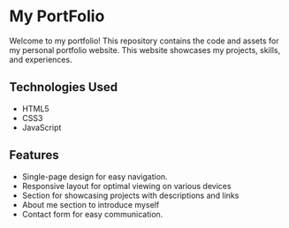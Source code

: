 # My PortFolio 

Welcome to my portfolio! This repository contains the code and assets for my personal portfolio website. This website showcases my projects, skills, and experiences.


## Technologies Used

- HTML5
- CSS3
- JavaScript

## Features

- Single-page design for easy navigation.
- Responsive layout for optimal viewing on various devices
- Section for showcasing projects with descriptions and links
- About me section to introduce myself
- Contact form for easy communication.
